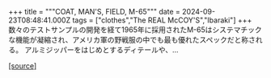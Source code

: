 +++
title = """COAT, MAN'S, FIELD, M-65"""
date = 2024-09-23T08:48:41.000Z
tags = ["clothes","The REAL McCOY'S","Ibaraki"]
+++
数々のテストサンプルの開発を経て1965年に採用されたM-65はシステマチックな機能が凝縮され、アメリカ軍の野戦服の中でも最も優れたスペックだと称される。 アルミジッパーをはじめとするディテールや、...

[[source]](https://the-realmccoys.ocnk.net/product/1384)
